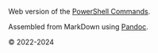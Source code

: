 Web version of the [PowerShell Commands](https://github.com/Lifailon/PS-Commands).

Assembled from MarkDown using [Pandoc](https://github.com/jgm/pandoc).

© 2022-2024
